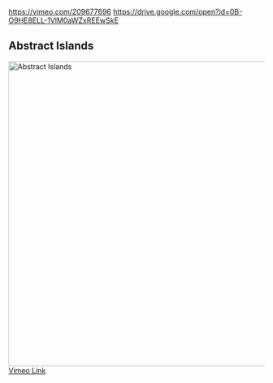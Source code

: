 https://vimeo.com/209677696
https://drive.google.com/open?id=0B-O9HE8ELL-1VlM0aWZxREEwSkE
<h2>Abstract Islands</h2>
<img src="https://drive.google.com/open?id=0B-O9HE8ELL-1VlM0aWZxREEwSkE" alt="Abstract Islands" style="width:800px;height:600px;">
<a href="https://vimeo.com/209677696">Vimeo Link</a>
